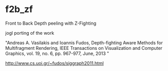 f2b_zf
======

Front to Back Depth peeling with Z-Fighting

jogl porting of the work

"Andreas A. Vasilakis and Ioannis Fudos, Depth-fighting Aware Methods for Multifragment Rendering, IEEE Transactions on Visualization and Computer Graphics, vol. 19, no. 6, pp. 967-977, June, 2013 "

http://www.cs.uoi.gr/~fudos/siggraph2011.html
